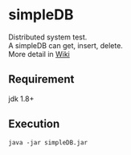 # simpleDB
Distributed system test.<br>
A simpleDB can get, insert, delete.<br>
More detail in [Wiki](https://github.com/s8w1e2ep/simpleDB/wiki/SimpleDB-Manual)

## Requirement
jdk 1.8+

## Execution
`java -jar simpleDB.jar`

